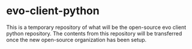 # evo-client-python
This is a temporary repository of what will be the open-source evo client python repository. The contents from this repository will be transferred once the new open-source organization has been setup.
